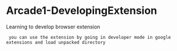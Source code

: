 # Arcade1-DevelopingExtension
Learning to develop browser extension

``` you can use the extension by going in developer mode in google extensions and load unpacked directory```


